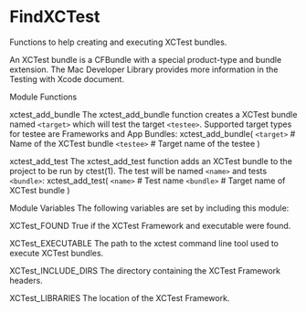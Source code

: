   

# FindXCTest  
Functions to help creating and executing XCTest bundles.  

An XCTest bundle is a CFBundle with a special product-type
and bundle extension. The Mac Developer Library provides more
information in the Testing with Xcode document.  


Module Functions


xctest_add_bundle
The xctest_add_bundle function creates a XCTest bundle named
```<target>``` which will test the target ```<testee>```. Supported target types
for testee are Frameworks and App Bundles:
xctest_add_bundle(
  ```<target>```  # Name of the XCTest bundle
  ```<testee>```  # Target name of the testee
  )





xctest_add_test
The xctest_add_test function adds an XCTest bundle to the
project to be run by ctest(1). The test will be named
```<name>``` and tests ```<bundle>```:
xctest_add_test(
  ```<name>```    # Test name
  ```<bundle>```  # Target name of XCTest bundle
  )



  


Module Variables
The following variables are set by including this module:


XCTest_FOUND
True if the XCTest Framework and executable were found.



XCTest_EXECUTABLE
The path to the xctest command line tool used to execute XCTest bundles.



XCTest_INCLUDE_DIRS
The directory containing the XCTest Framework headers.



XCTest_LIBRARIES
The location of the XCTest Framework.

  

